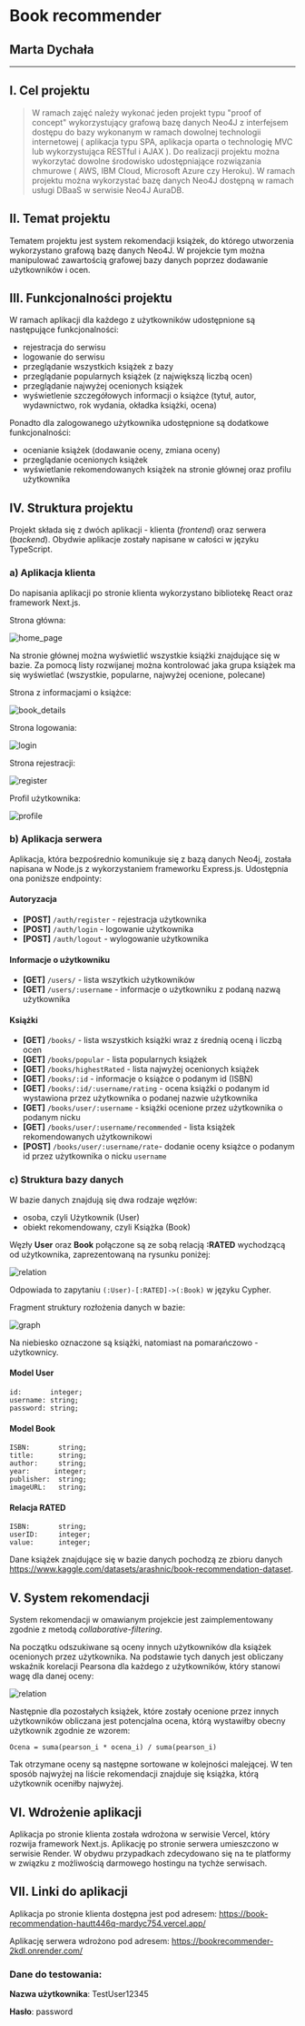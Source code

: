 # Book recommender

## Marta Dychała

---

## I. Cel projektu

> W ramach zajęć należy wykonać jeden projekt typu "proof of concept" wykorzystujący grafową bazę danych Neo4J z interfejsem dostępu do bazy wykonanym w ramach dowolnej technologii internetowej ( aplikacja typu SPA, aplikacja oparta o technologię MVC lub wykorzystująca RESTful i AJAX ).
> Do realizacji projektu można wykorzytać dowolne środowisko udostępniające rozwiązania chmurowe ( AWS, IBM Cloud, Microsoft Azure czy Heroku). W ramach projektu można wykorzystać bazę danych Neo4J dostępną w ramach usługi DBaaS w serwisie Neo4J AuraDB.

## II. Temat projektu

Tematem projektu jest system rekomendacji książek, do którego utworzenia wykorzystano grafową
bazę danych Neo4J. W projekcie tym można manipulować zawartością grafowej bazy danych poprzez dodawanie użytkowników i ocen.

## III. Funkcjonalności projektu

W ramach aplikacji dla każdego z użytkowników udostępnione są następujące funkcjonalności:

- rejestracja do serwisu
- logowanie do serwisu
- przeglądanie wszystkich książek z bazy
- przeglądanie popularnych książek (z największą liczbą ocen)
- przeglądanie najwyżej ocenionych książek
- wyświetlenie szczegółowych informacji o książce (tytuł, autor, wydawnictwo, rok wydania, okładka książki, ocena)

Ponadto dla zalogowanego użytkownika udostępnione są dodatkowe funkcjonalności:

- ocenianie książek (dodawanie oceny, zmiana oceny)
- przeglądanie ocenionych książek
- wyświetlanie rekomendowanych książek na stronie głównej oraz profilu użytkownika

## IV. Struktura projektu

Projekt składa się z dwóch aplikacji - klienta (_frontend_) oraz serwera (_backend_). Obydwie aplikacje
zostały napisane w całości w języku TypeScript.

### a) Aplikacja klienta

Do napisania aplikacji po stronie klienta
wykorzystano bibliotekę React oraz framework Next.js.

Strona główna:

![home_page](./docs/home_page.png)

Na stronie głównej można wyświetlić wszystkie książki znajdujące się w bazie. Za pomocą listy rozwijanej
można kontrolować jaka grupa książek ma się wyświetlać (wszystkie, popularne, najwyżej ocenione, polecane)


Strona z informacjami o książce:

![book_details](./docs/book_details.png)

Strona logowania:

![login](./docs/login.png)

Strona rejestracji:

![register](./docs/register.png)

Profil użytkownika:

![profile](./docs/profile.png)

### b) Aplikacja serwera

Aplikacja, która bezpośrednio komunikuje się z bazą danych Neo4j, została napisana w Node.js z wykorzystaniem
frameworku Express.js. Udostępnia ona poniższe endpointy:
#### Autoryzacja

- **[POST]** `/auth/register` - rejestracja użytkownika
- **[POST]** `/auth/login` - logowanie użytkownika
- **[POST]** `/auth/logout` - wylogowanie użytkownika

#### Informacje o użytkowniku

- **[GET]** `/users/` - lista wszytkich użytkowników
- **[GET]** `/users/:username` - informacje o użytkowniku z podaną nazwą użytkownika

#### Książki

- **[GET]** `/books/` - lista wszystkich książki wraz z średnią oceną i liczbą ocen
- **[GET]** `/books/popular` - lista popularnych książek
- **[GET]** `/books/highestRated` - lista najwyżej ocenionych książek
- **[GET]** `/books/:id` - informacje o książce o podanym id (ISBN)
- **[GET]** `/books/:id/:username/rating` - ocena książki o podanym id wystawiona przez użytkownika o podanej nazwie użytkownika
- **[GET]** `/books/user/:username` - książki ocenione przez użytkownika o podanym nicku
- **[GET]** `/books/user/:username/recommended` - lista książek rekomendowanych użytkownikowi
- **[POST]** `/books/user/:username/rate`- dodanie oceny książce o podanym id przez użytkownika o nicku `username`

### c) Struktura bazy danych

W bazie danych znajdują się dwa rodzaje węzłów:

- osoba, czyli Użytkownik (User)
- obiekt rekomendowany, czyli Książka (Book)

Węzły **User** oraz **Book** połączone są ze sobą relacją **:RATED** wychodzącą od użytkownika, zaprezentowaną na
rysunku poniżej:

![relation](./docs/relation.png)

Odpowiada to zapytaniu `(:User)-[:RATED]->(:Book)` w języku Cypher.

Fragment struktury rozłożenia danych w bazie:

![graph](./docs/graph.png)

Na niebiesko oznaczone są książki, natomiast na pomarańczowo - użytkownicy.

#### Model **User**

```
id:       integer;
username: string;
password: string;
```

#### Model **Book**

```
ISBN:       string;
title:      string;
author:     string;
year:      integer;
publisher:  string;
imageURL:   string;

```

#### Relacja **RATED**

```
ISBN:       string;
userID:     integer;
value:      integer;

```

Dane książek znajdujące się w bazie danych pochodzą ze zbioru danych https://www.kaggle.com/datasets/arashnic/book-recommendation-dataset.

## V. System rekomendacji

System rekomendacji w omawianym projekcie jest zaimplementowany zgodnie z metodą *collaborative-filtering*.

Na początku odszukiwane są oceny innych użytkowników dla książek ocenionych przez użytkownika.
Na podstawie tych danych jest obliczany wskaźnik korelacji Pearsona dla każdego z użytkowników, który stanowi wagę dla danej oceny:  

![relation](./docs/pearson.png)

Następnie dla pozostałych książek, które zostały ocenione przez innych użytkowników obliczana jest 
potencjalna ocena, którą wystawiłby obecny użytkownik zgodnie ze wzorem:

```
Ocena = suma(pearson_i * ocena_i) / suma(pearson_i) 
```

Tak otrzymane oceny są następne sortowane w kolejności malejącej. W ten sposób najwyżej na
liście rekomendacji znajduje się książka, którą użytkownik oceniłby najwyżej.

## VI. Wdrożenie aplikacji

Aplikacja po stronie klienta została wdrożona w serwisie Vercel, który rozwija framework Next.js.
Aplikację po stronie serwera umieszczono w serwisie Render. W obydwu przypadkach zdecydowano się na
te platformy w związku z możliwością darmowego hostingu na tychże serwisach.

## VII. Linki do aplikacji

Aplikacja po stronie klienta dostępna jest pod adresem: https://book-recommendation-hautt446q-mardyc754.vercel.app/

Aplikację serwera wdrożono pod adresem: https://bookrecommender-2kdl.onrender.com/

### Dane do testowania:

**Nazwa użytkownika**: TestUser12345

**Hasło**: password

